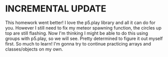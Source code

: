 # INCREMENTAL UPDATE

This homework went better! I love the p5.play library and all it can do 
for you. However I still need to fix my meteor spawning function, the circles up top are still flashing. Now I'm thinking I might be able to do this using groups with p5.play, so we will see. Pretty determined to figure it out myself first. So much to learn! I'm gonna try to continue practicing arrays and classes/objects on my own. 